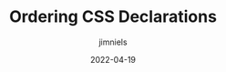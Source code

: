 ---
author: jimniels
date: 2022-04-19
draft: true
permalink: false
tags:
  - css
  - sorting
target_url: https://blog.jim-nielsen.com/2022/ordering-css-delcarations/
title: Ordering CSS Declarations
---